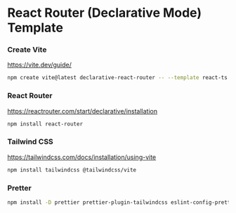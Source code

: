 # React Router (Declarative Mode) Template

### Create Vite

https://vite.dev/guide/

```bash
npm create vite@latest declarative-react-router -- --template react-ts
```

### React Router

https://reactrouter.com/start/declarative/installation

```bash
npm install react-router
```

### Tailwind CSS

https://tailwindcss.com/docs/installation/using-vite

```bash
npm install tailwindcss @tailwindcss/vite
```

### Pretter

```bash
npm install -D prettier prettier-plugin-tailwindcss eslint-config-prettier eslint-plugin-prettier
```
